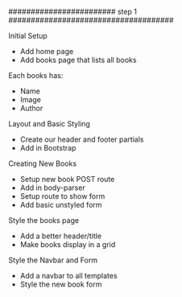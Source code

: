 
######################## step 1 #####################################

  Initial Setup
* Add home page
* Add books page that lists all books

 Each books has:
* Name
* Image
* Author

 Layout and Basic Styling
* Create our header and footer partials
* Add in Bootstrap

Creating New Books
* Setup new book POST route
* Add in body-parser
* Setup route to show form
* Add basic unstyled form

 Style the books page
* Add a better header/title
* Make books display in a grid

 Style the Navbar and Form
* Add a navbar to all templates
* Style the new book form
